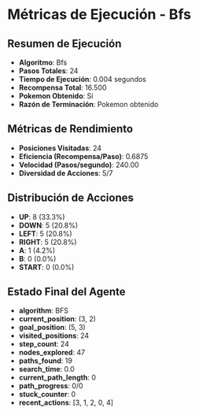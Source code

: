 # Métricas de Ejecución - Bfs

## Resumen de Ejecución
- **Algoritmo**: Bfs
- **Pasos Totales**: 24
- **Tiempo de Ejecución**: 0.004 segundos
- **Recompensa Total**: 16.500
- **Pokemon Obtenido**: Sí
- **Razón de Terminación**: Pokemon obtenido

## Métricas de Rendimiento
- **Posiciones Visitadas**: 24
- **Eficiencia (Recompensa/Paso)**: 0.6875
- **Velocidad (Pasos/segundo)**: 240.00
- **Diversidad de Acciones**: 5/7

## Distribución de Acciones
- **UP**: 8 (33.3%)
- **DOWN**: 5 (20.8%)
- **LEFT**: 5 (20.8%)
- **RIGHT**: 5 (20.8%)
- **A**: 1 (4.2%)
- **B**: 0 (0.0%)
- **START**: 0 (0.0%)

## Estado Final del Agente
- **algorithm**: BFS
- **current_position**: (3, 2)
- **goal_position**: (5, 3)
- **visited_positions**: 24
- **step_count**: 24
- **nodes_explored**: 47
- **paths_found**: 19
- **search_time**: 0.0
- **current_path_length**: 0
- **path_progress**: 0/0
- **stuck_counter**: 0
- **recent_actions**: [3, 1, 2, 0, 4]
